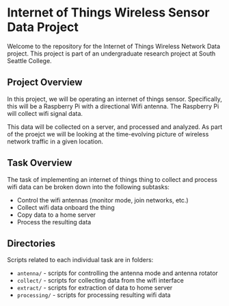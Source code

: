 # Internet of Things Wireless Sensor Data Project

Welcome to the repository for the Internet of Things Wireless Network Data project. 
This project is part of an undergraduate research project at South Seattle College.

## Project Overview

In this project, we will be operating an internet of things sensor.
Specifically, this will be a Raspberry Pi with a directional Wifi antenna.
The Raspberry Pi will collect wifi signal data.

This data will be collected on a server, and processed and analyzed.
As part of the proejct we will be looking at the time-evolving picture
of wireless network traffic in a given location.

## Task Overview

The task of implementing an internet of things thing to collect and process
wifi data can be broken down into the following subtasks: 
* Control the wifi antennas (monitor mode, join networks, etc.)
* Collect wifi data onboard the thing
* Copy data to a home server 
* Process the resulting data

## Directories

Scripts related to each individual task are in folders:
* `antenna/` - scripts for controlling the antenna mode and antenna rotator 
* `collect/` - scripts for collecting data from the wifi interface
* `extract/` - scripts for extraction of data to home server
* `processing/` - scripts for processing resulting wifi data

